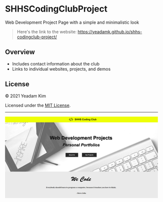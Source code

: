 # SHHSCodingClubProject

Web Development Project Page with a simple and minimalistic look

> Here's the link to the website: https://yeadamk.github.io/shhs-codingclub-project/

## Overview

* Includes contact information about the club
* Links to individual websites, projects, and demos

## License

© 2021 Yeadam Kim

Licensed under the [MIT License](LICENSE).

---

![screenshot](/images/screenshot.png)
